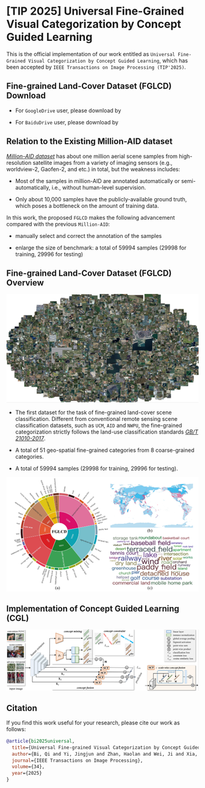 # [TIP 2025] Universal Fine-Grained Visual Categorization by Concept Guided Learning

This is the official implementation of our work entitled as ```Universal Fine-Grained Visual Categorization by Concept Guided Learning```, which has been accepted by ```IEEE Transactions on Image Processing (TIP'2025)```.

## Fine-grained Land-Cover Dataset (FGLCD) Download

- For ```GoogleDrive``` user, please download by

- For ```BaiduDrive``` user, please download by

## Relation to the Existing Million-AID dataset 

*[Million-AID dataset](https://captain-whu.github.io/DiRS/)* has about one million aerial scene samples from high-resolution satellite images from a variety of imaging sensors (e.g., worldview-2, Gaofen-2, and etc.) in total, but the weakness includes:

- Most of the samples in million-AID are annotated automatically or semi-automatically, i.e., without human-level supervision.

- Only about 10,000 samples have the publicly-available ground truth, which poses a bottleneck on the amount of training data.

In this work, the proposed ```FGLCD``` makes the following advancement compared with the previous ```Million-AID```:

- manually select and correct the annotation of the samples

- enlarge the size of benchmark: a total of 59994 samples (29998 for training, 29996 for testing)

## Fine-grained Land-Cover Dataset (FGLCD) Overview

![avatar](/FGLCDfull2.png)

- The first dataset for the task of fine-grained land-cover scene classification. Different from conventional remote sensing scene classification datasets, such as ```UCM```, ```AID``` and ```NWPU```, the fine-grained categorization strictly follows the land-use classification standards *[GB/T 21010-2017](https://www.chinesestandard.net/PDF/English.aspx/GBT21010-2017)*. 

- A total of 51 geo-spatial fine-grained categories from 8 coarse-grained categories.

- A total of 59994 samples (29998 for training, 29996 for testing).

![avatar](/overviewdataset.png)

## Implementation of Concept Guided Learning (CGL)

![avatar](/framework.png)

## Citation

If you find this work useful for your research, please cite our work as follows:

```BibTeX
@article{bi2025universal,
  title={Universal Fine-grained Visual Categorization by Concept Guided Learning},
  author={Bi, Qi and Yi, Jingjun and Zhan, Haolan and Wei, Ji and Xia, Gui-Song},
  journal={IEEE Transactions on Image Processing},
  volume={34},
  year={2025}
}
```

